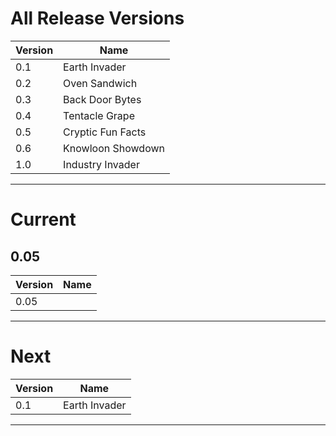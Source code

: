 # All Release Versions

| Version | Name                  |
|---------|-----------------------|
| 0.1     | Earth Invader         |
| 0.2     | Oven Sandwich         |
| 0.3     | Back Door Bytes       |
| 0.4     | Tentacle Grape        |
| 0.5     | Cryptic Fun Facts     |
| 0.6     | Knowloon Showdown     |
| 1.0     | Industry Invader      |

---

# Current

## 0.05

| Version | Name                  |
|---------|-----------------------|
| 0.05    |                       |
---

# Next

| Version | Name                  |
|---------|-----------------------|
| 0.1     | Earth Invader         |

---
